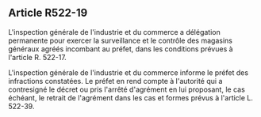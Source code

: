 Article R522-19
----
L'inspection générale de l'industrie et du commerce a délégation permanente pour
exercer la surveillance et le contrôle des magasins généraux agréés incombant au
préfet, dans les conditions prévues à l'article R. 522-17.

L'inspection générale de l'industrie et du commerce informe le préfet des
infractions constatées. Le préfet en rend compte à l'autorité qui a contresigné
le décret ou pris l'arrêté d'agrément en lui proposant, le cas échéant, le
retrait de l'agrément dans les cas et formes prévus à l'article L. 522-39.
